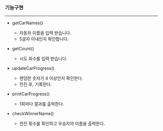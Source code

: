 ### 기능구현
- - -
- getCarNames()
  - 자동차 이름을 입력 받습니다.
  - 5글자 이내인지 확인합니다.


- getCount()
  - 시도 회수를 입력 받습니다.


- updateCarProgress()
  - 랜덤한 숫자가 4 이상인지 확인한다.
  - 전진 후, 기록한다.


- printCarProgress()
  - 1회마다 결과를 출력한다.


- checkWinnerName()
  - 전진 횟수를 확인하고 우승자의 이름을 출력한다.